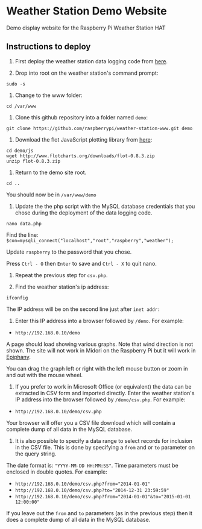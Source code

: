 Weather Station Demo Website
========================

Demo display website for the Raspberry Pi Weather Station HAT

## Instructions to deploy

1. First deploy the weather station data logging code from [here](https://github.com/raspberrypi/weather-station).

1. Drop into root on the weather station's command prompt:

  `sudo -s`
1. Change to the www folder:

  `cd /var/www`
1. Clone this github repository into a folder named `demo`:

  `git clone https://github.com/raspberrypi/weather-station-www.git demo`
  
1. Download the flot JavaScript plotting library from [here](http://www.flotcharts.org/):

  ```
  cd demo/js
  wget http://www.flotcharts.org/downloads/flot-0.8.3.zip
  unzip flot-0.8.3.zip
  ```
1. Return to the demo site root.

  `cd ..`
  
  You should now be in `/var/www/demo`
  
1. Update the the php script with the MySQL database credentials that you chose during the deployment of the data logging code.

  `nano data.php`
  
  Find the line: `$con=mysqli_connect("localhost","root","raspberry","weather");`
  
  Update `raspberry` to the password that you chose.
  
  Press `Ctrl - O` then `Enter` to save and `Ctrl - X` to quit nano.
  
1. Repeat the previous step for `csv.php`.

1. Find the weather station's ip address:

  `ifconfig`
  
  The IP address will be on the second line just after `inet addr:`
1. Enter this IP address into a browser followed by `/demo`. For example:

  - `http://192.168.0.10/demo`
  
  A page should load showing various graphs. Note that wind direction is not shown.
  The site will not work in Midori on the Raspberry Pi but it will work in [Epiphany](http://www.raspberrypi.org/web-browser-released/).
  
  You can drag the graph left or right with the left mouse button or zoom in and out with the mouse wheel.

1. If you prefer to work in Microsoft Office (or equivalent) the data can be extracted in CSV form and imported directly. Enter the weather station's IP address into the browser followed by `/demo/csv.php`. For example:

  - `http://192.168.0.10/demo/csv.php`
  
  Your browser will offer you a CSV file download which will contain a complete dump of all data in the MySQL database.
1. It is also possible to specify a data range to select records for inclusion in the CSV file. This is done by specifying a `from` and or `to` parameter on the query string.

  The date format is: `"YYYY-MM-DD HH:MM:SS"`. Time parameters must be enclosed in double quotes. For example:

  - `http://192.168.0.10/demo/csv.php?from="2014-01-01"`
  - `http://192.168.0.10/demo/csv.php?to="2014-12-31 23:59:59"`
  - `http://192.168.0.10/demo/csv.php?from="2014-01-01"&to="2015-01-01 12:00:00"`

  If you leave out the `from` and `to` parameters (as in the previous step) then it does a complete dump of all data in the MySQL database.
